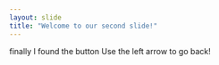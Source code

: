 ```yaml
---
layout: slide
title: "Welcome to our second slide!"
---
```

finally I found the button
Use the left arrow to go back!
